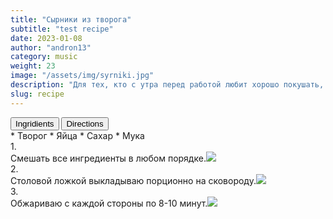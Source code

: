 ```yaml
---
title: "Сырники из творога"
subtitle: "test recipe"
date: 2023-01-08
author: "andron13"
category: music
weight: 23
image: "/assets/img/syrniki.jpg"
description: "Для тех, кто с утра перед работой любит хорошо покушать, посоветую быстрый способ приготовления домашних сырников"
slug: recipe
---
```


<div class="recipe-buttons">
  <button class="inline-block text-red-800" id="ingridients_btn">Ingridients</button>
  <button class="inline-block" id="directions_btn">Directions</button>
</div>

<div id="ingridients" className="">
* <span class="checkmark"></span> Творог
* <span class="checkmark"></span> Яйца
* <span class="checkmark"></span> Сахар
* <span class="checkmark"></span> Мука
</div>

<div id="directions" className="hidden">
1. <div>Смешать все ингредиенты в любом порядке.<img src="/assets/img/recipeStep.jpeg"/></div>
2. <div>Столовой ложкой выкладываю порционно на сковороду.<img src="/assets/img/recipeStep.jpeg"/></div>
3. <div> Обжариваю с каждой стороны по 8-10 минут.<img src="/assets/img/recipeStep.jpeg"/></div>
</div>